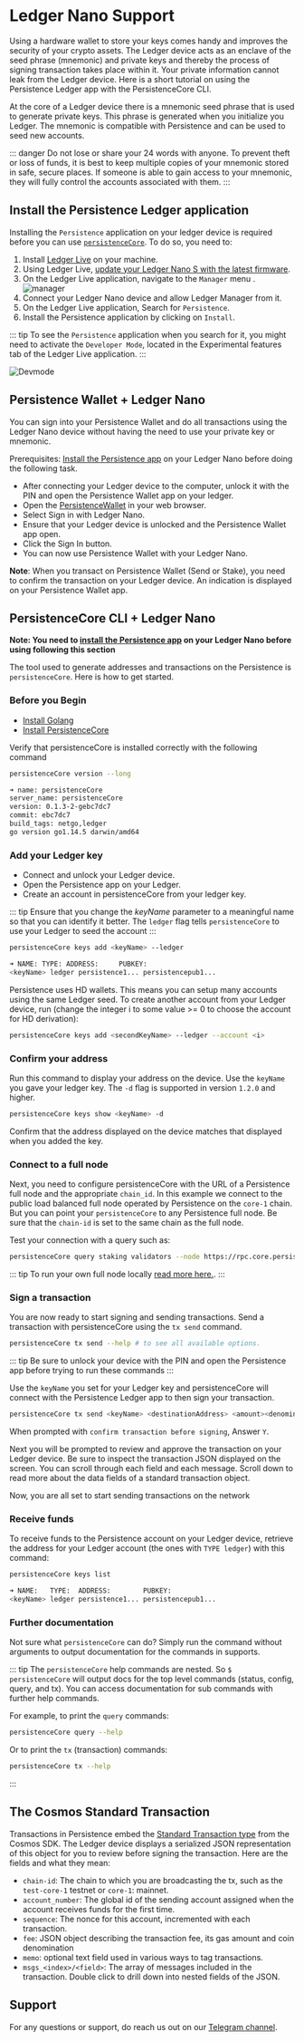 # Ledger Nano Support

Using a hardware wallet to store your keys comes handy and improves the security of your crypto assets. The Ledger device acts as an enclave of the seed phrase (mnemonic) and private keys and thereby the process of signing transaction takes place within it. Your private information cannot leak from the Ledger device. Here is a short tutorial on using the Persistence Ledger app with the PersistenceCore CLI.    

At the core of a Ledger device there is a mnemonic seed phrase that is used to generate private keys. This phrase is generated when you initialize you Ledger. The mnemonic is compatible with Persistence and can be used to seed new accounts.

::: danger
Do not lose or share your 24 words with anyone. To prevent theft or loss of funds, it is best to keep multiple copies of your mnemonic stored in safe, secure places. If someone is able to gain access to your mnemonic, they will fully control the accounts associated with them.
:::

## Install the Persistence Ledger application

Installing the `Persistence` application on your ledger device is required before you can use [`persistenceCore`](#persistencecore-cli-+-ledger-nano). To do so, you need to:

1. Install [Ledger Live](https://shop.ledger.com/pages/ledger-live) on your machine.
2. Using Ledger Live, [update your Ledger Nano S with the latest firmware](https://support.ledger.com/hc/en-us/articles/360002731113-Update-device-firmware).
3. On the Ledger Live application, navigate to the `Manager` menu .
   ![manager](../images/ledger-tuto-manager.png)
4. Connect your Ledger Nano device and allow Ledger Manager from it.
5. On the Ledger Live application, Search for `Persistence`.
6. Install the Persistence application by clicking on `Install`.

::: tip
To see the `Persistence` application when you search for it, you might need to activate the `Developer Mode`, located in the Experimental features tab of the Ledger Live application.
:::

![Devmode](../images/ledger-tuto-dev-mode.png)

## Persistence Wallet + Ledger Nano
    
You can sign into your Persistence Wallet and do all transactions using the Ledger Nano device without having the need to use your private key or mnemonic.

Prerequisites: [Install the Persistence app](#install-the-persistence-ledger-application) on your Ledger Nano before doing the following task.    
- After connecting your Ledger device to the computer, unlock it with the PIN and open the Persistence Wallet app on your ledger.    
- Open the [PersistenceWallet](https://wallet.persistence.one/) in your web browser.    
- Select Sign in with Ledger Nano.     
- Ensure that your Ledger device is unlocked and the Persistence Wallet app open.    
- Click the Sign In button. 
- You can now use Persistence Wallet with your Ledger Nano.   

**Note**: When you transact on Persistence Wallet (Send or Stake), you need to confirm the transaction on your Ledger device. An indication is displayed on your Persistence Wallet app.


## PersistenceCore CLI + Ledger Nano

**Note: You need to [install the Persistence app](#install-the-persistence-ledger-application) on your Ledger Nano before using following this section**

The tool used to generate addresses and transactions on the Persistence is `persistenceCore`. Here is how to get started.   

### Before you Begin

- [Install Golang](https://golang.org/doc/install)
- [Install PersistenceCore](https://github.com/persistenceOne/persistenceCore#installation-steps)

Verify that persistenceCore is installed correctly with the following command

```bash
persistenceCore version --long

➜ name: persistenceCore
server_name: persistenceCore
version: 0.1.3-2-gebc7dc7
commit: ebc7dc7
build_tags: netgo,ledger
go version go1.14.5 darwin/amd64
```

### Add your Ledger key

- Connect and unlock your Ledger device.
- Open the Persistence app on your Ledger.
- Create an account in persistenceCore from your ledger key.

::: tip
Ensure that you change the _keyName_ parameter to a meaningful name so that you can identify it better. The `ledger` flag tells `persistenceCore` to use your Ledger to seed the account
   :::

```bash
persistenceCore keys add <keyName> --ledger

➜ NAME: TYPE: ADDRESS:     PUBKEY:
<keyName> ledger persistence1... persistencepub1...
```

Persistence uses HD wallets. This means you can setup many accounts using the same Ledger seed. To create another account from your Ledger device, run (change the integer i to some value >= 0 to choose the account for HD derivation):

```bash
persistenceCore keys add <secondKeyName> --ledger --account <i>
```

### Confirm your address

Run this command to display your address on the device. Use the `keyName` you gave your ledger key. The `-d` flag is supported in version `1.2.0` and higher.

```bash
persistenceCore keys show <keyName> -d
```

Confirm that the address displayed on the device matches that displayed when you added the key.

### Connect to a full node

Next, you need to configure persistenceCore with the URL of a Persistence full node and the appropriate `chain_id`. In this example we connect to the public load balanced full node operated by Persistence on the `core-1` chain. But you can point your `persistenceCore` to any Persistence full node. Be sure that the `chain-id` is set to the same chain as the full node.


Test your connection with a query such as:

``` bash
persistenceCore query staking validators --node https://rpc.core.persistence.one:443 --chain-id core-1
```

::: tip
To run your own full node locally [read more here.](https://github.com/persistenceOne/persistenceCore#initialize-a-new-chain-and-start-node).
:::

### Sign a transaction

You are now ready to start signing and sending transactions. Send a transaction with persistenceCore using the `tx send` command.

``` bash
persistenceCore tx send --help # to see all available options.
```

::: tip
Be sure to unlock your device with the PIN and open the Persistence app before trying to run these commands
:::

Use the `keyName` you set for your Ledger key and persistenceCore will connect with the Persistence Ledger app to then sign your transaction.

```bash
persistenceCore tx send <keyName> <destinationAddress> <amount><denomination> --node https://rpc.core.persistence.one:443 --chain-id core-1
```

When prompted with `confirm transaction before signing`, Answer `Y`.

Next you will be prompted to review and approve the transaction on your Ledger device. Be sure to inspect the transaction JSON displayed on the screen. You can scroll through each field and each message. Scroll down to read more about the data fields of a standard transaction object.

Now, you are all set to start sending transactions on the network

### Receive funds

To receive funds to the Persistence account on your Ledger device, retrieve the address for your Ledger account (the ones with `TYPE ledger`) with this command:

```bash
persistenceCore keys list

➜ NAME:   TYPE:  ADDRESS:        PUBKEY:
<keyName> ledger persistence1... persistencepub1...
```

### Further documentation

Not sure what `persistenceCore` can do? Simply run the command without arguments to output documentation for the commands in supports.

::: tip
The `persistenceCore` help commands are nested. So `$ persistenceCore` will output docs for the top level commands (status, config, query, and tx). You can access documentation for sub commands with further help commands.

For example, to print the `query` commands:

```bash
persistenceCore query --help
```

Or to print the `tx` (transaction) commands:

```bash
persistenceCore tx --help
```
:::

## The Cosmos Standard Transaction

Transactions in Persistence embed the [Standard Transaction type](https://godoc.org/github.com/cosmos/cosmos-sdk/x/auth#StdTx) from the Cosmos SDK. The Ledger device displays a serialized JSON representation of this object for you to review before signing the transaction. Here are the fields and what they mean:

- `chain-id`: The chain to which you are broadcasting the tx, such as the `test-core-1` testnet or `core-1`: mainnet.
- `account_number`: The global id of the sending account assigned when the account receives funds for the first time.
- `sequence`: The nonce for this account, incremented with each transaction.
- `fee`: JSON object describing the transaction fee, its gas amount and coin denomination
- `memo`: optional text field used in various ways to tag transactions.
- `msgs_<index>/<field>`: The array of messages included in the transaction. Double click to drill down into nested fields of the JSON.

## Support

For any questions or support, do reach us out on our [Telegram channel](https://t.me/PersistenceOneChat).
